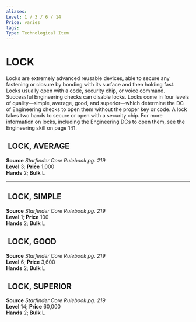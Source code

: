 ```yaml
---
aliases: 
Level: 1 / 3 / 6 / 14
Price: varies 
tags: 
Type: Technological Item
---
```


# LOCK

Locks are extremely advanced reusable devices, able to secure any fastening or closure by bonding with its surface and then holding fast. Locks usually open with a code, security chip, or voice command. Successful Engineering checks can disable locks. Locks come in four levels of quality—simple, average, good, and superior—which determine the DC of Engineering checks to open them without the proper key or code. A lock takes two hands to secure or open with a security chip. For more information on locks, including the Engineering DCs to open them, see the Engineering skill on page 141.  

##  LOCK, AVERAGE

**Source** _Starfinder Core Rulebook pg. 219_  
**Level** 3; **Price** 1,000  
**Hands** 2; **Bulk** L

---

##  LOCK, SIMPLE

**Source** _Starfinder Core Rulebook pg. 219_  
**Level** 1; **Price** 100  
**Hands** 2; **Bulk** L

##  LOCK, GOOD

**Source** _Starfinder Core Rulebook pg. 219_  
**Level** 6; **Price** 3,600  
**Hands** 2; **Bulk** L

##  LOCK, SUPERIOR

**Source** _Starfinder Core Rulebook pg. 219_  
**Level** 14; **Price** 60,000  
**Hands** 2; **Bulk** L